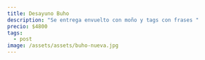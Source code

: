 ```yaml
---
title: Desayuno Buho
description: "Se entrega envuelto con moño y tags con frases "
precio: $4800
tags:
  - post
image: /assets/assets/buho-nueva.jpg
---
```

